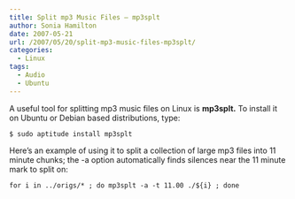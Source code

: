 ```yaml
---
title: Split mp3 Music Files – mp3splt
author: Sonia Hamilton
date: 2007-05-21
url: /2007/05/20/split-mp3-music-files-mp3splt/
categories:
  - Linux
tags:
  - Audio
  - Ubuntu
---
```

A useful tool for splitting mp3 music files on Linux is **mp3splt.** To install it on Ubuntu or Debian based distributions, type:

<!--more-->

`$ sudo aptitude install mp3splt`

Here&#8217;s an example of using it to split a collection of large mp3 files into 11 minute chunks; the -a option automatically finds silences near the 11 minute mark to split on:

`for i in ../origs/* ; do mp3splt -a -t 11.00 ./${i} ; done`

